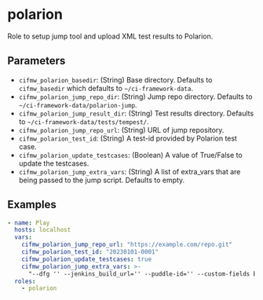 # polarion
Role to setup jump tool and upload XML test results to Polarion.

## Parameters
* `cifmw_polarion_basedir`: (String) Base directory. Defaults to `cifmw_basedir` which defaults to `~/ci-framework-data`.
* `cifmw_polarion_jump_repo_dir`: (String) Jump repo directory. Defaults to `~/ci-framework-data/polarion-jump`.
* `cifmw_polarion_jump_result_dir`: (String) Test results directory. Defaults to `~/ci-framework-data/tests/tempest/`.
* `cifmw_polarion_jump_repo_url`: (String) URL of jump repository.
* `cifmw_polarion_test_id`: (String) A test-id provided by Polarion test case.
* `cifmw_polarion_update_testcases`: (Boolean) A value of True/False to update the testcases.
* `cifmw_polarion_jump_extra_vars`: (String) A list of extra_vars that are being passed to the jump script. Defaults to empty.

## Examples
```YAML
- name: Play
  hosts: localhost
  vars:
    cifmw_polarion_jump_repo_url: "https://example.com/repo.git"
    cifmw_polarion_test_id: "20230101-0001"
    cifmw_polarion_update_testcases: true
    cifmw_polarion_jump_extra_vars: >-
      "--dfg '' --jenkins_build_url='' --puddle-id='' --custom-fields build='' --remove-old-tests='' --update-existing-test-cases=''"
  roles:
    - polarion
```
